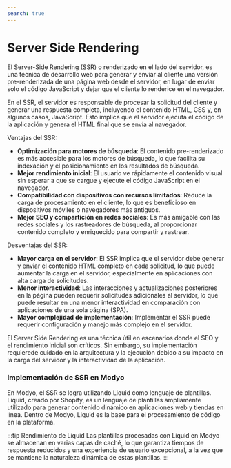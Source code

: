 ```yaml
---
search: true
---
```


# Server Side Rendering

El Server-Side Rendering (SSR) o renderizado en el lado del servidor, es una técnica de desarrollo web para generar y enviar al cliente una versión pre-renderizada de una página web desde el servidor, en lugar de enviar solo el código JavaScript y dejar que el cliente lo renderice en el navegador.

En el SSR, el servidor es responsable de procesar la solicitud del cliente y generar una respuesta completa, incluyendo el contenido HTML, CSS y, en algunos casos, JavaScript. Esto implica que el servidor ejecuta el código de la aplicación y genera el HTML final que se envía al navegador.

Ventajas del SSR:

- **Optimización para motores de búsqueda**: El contenido pre-renderizado es más accesible para los motores de búsqueda, lo que facilita su indexación y el posicionamiento en los resultados de búsqueda.
- **Mejor rendimiento inicial**: El usuario ve rápidamente el contenido visual sin esperar a que se cargue y ejecute el código JavaScript en el navegador.
- **Compatibilidad con dispositivos con recursos limitados**: Reduce la carga de procesamiento en el cliente, lo que es beneficioso en dispositivos móviles o navegadores más antiguos.
- **Mejor SEO y compartición en redes sociales**: Es más amigable con las redes sociales y los rastreadores de búsqueda, al proporcionar contenido completo y enriquecido para compartir y rastrear.

Desventajas del SSR:

- **Mayor carga en el servidor**: El SSR implica que el servidor debe generar y enviar el contenido HTML completo en cada solicitud, lo que puede aumentar la carga en el servidor, especialmente en aplicaciones con alta carga de solicitudes.
- **Menor interactividad**: Las interacciones y actualizaciones posteriores en la página pueden requerir solicitudes adicionales al servidor, lo que puede resultar en una menor interactividad en comparación con aplicaciones de una sola página (SPA).
- **Mayor complejidad de implementación**: Implementar el SSR puede requerir configuración y manejo más complejo en el servidor.

El Server Side Rendering es una técnica útil en escenarios donde el SEO y el rendimiento inicial son críticos. Sin embargo, su implementación requierede cuidado en la arquitectura y la ejecución debido a su impacto en la carga del servidor y la interactividad de la aplicación.

### Implementación de SSR en Modyo

En Modyo, el SSR se logra utilizando Liquid como lenguaje de plantillas. Liquid, creado por Shopify, es un lenguaje de plantillas ampliamente utilizado para generar contenido dinámico en aplicaciones web y tiendas en línea. Dentro de Modyo, Liquid es la base para el procesamiento de código en la plataforma.

:::tip Rendimiento de Liquid
Las plantillas procesadas con Liquid en Modyo se almacenan en varias capas de caché, lo que garantiza tiempos de respuesta reducidos y una experiencia de usuario excepcional, a la vez que se mantiene la naturaleza dinámica de estas plantillas.
:::